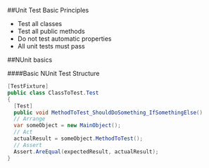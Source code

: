 ##Unit Test Basic Principles
- Test all classes
- Test all public methods
- Do not test automatic properties
- All unit tests must pass

##NUnit basics

####Basic NUnit Test Structure
```C#
[TestFixture]
public class ClassToTest.Test
{
  [Test]
  public void MethodToTest_ShouldDoSomething_IfSomethingElse()
  // Arrange
  var someObject = new MainObject();
  // Act
  actualResult = someObject.MethodToTest();
  // Assert
  Assert.AreEqual(expectedResult, actualResult);
}
```
